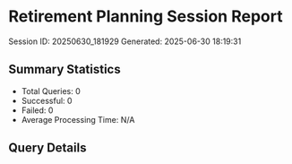 # Retirement Planning Session Report
Session ID: 20250630_181929
Generated: 2025-06-30 18:19:31

## Summary Statistics
- Total Queries: 0
- Successful: 0
- Failed: 0
- Average Processing Time: N/A

## Query Details
